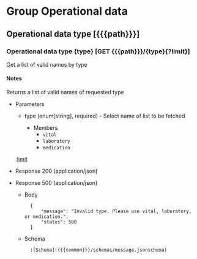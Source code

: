 # Group Operational data

## Operational data type [{{{path}}}]

### Operational data type {type} [GET {{{path}}}/{type}{?limit}]

Get a list of valid names by type

#### Notes

Returns a list of valid names of requested type

+ Parameters

    + type (enum[string], required) - Select name of list to be fetched

        + Members
            + `vital`
            + `laboratory`
            + `medication`


    :[limit]({{{common}}}/parameters/limit.md)


+ Response 200 (application/json)

+ Response 500 (application/json)

    + Body

            {
                "message": "Invalid type. Please use vital, laboratory, or medication.",
                "status": 500
            }

    + Schema

            :[Schema]({{{common}}}/schemas/message.jsonschema)

